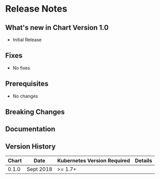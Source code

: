 # Release Notes

## What's new in Chart Version 1.0

- Initial Release

## Fixes

- No fixes

## Prerequisites

- No changes

## Breaking Changes


## Documentation


## Version History

| Chart | Date     | Kubernetes Version Required | Details |
| ----- | -------- | --------------------------- | ------- |
| 0.1.0 |Sept 2018 | >= 1.7+                     |         |
